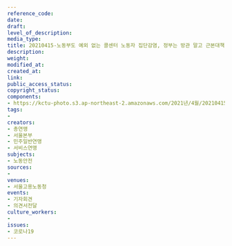 ```yaml
---
reference_code: 
date: 
draft: 
level_of_description: 
media_type: 
title: 20210415-노동부도 예외 없는 콜센터 노동자 집단감염, 정부는 방관 말고 근본대책 마련하라 기자회견
description: 
weight: 
modified_at: 
created_at: 
link: 
public_access_status: 
copyright_status: 
components:
- https://kctu-photo.s3.ap-northeast-2.amazonaws.com/2021년/4월/20210415-노동부도+예외+없는+콜센터+노동자+집단감염,+정부는+방관+말고+근본대책+마련하라+기자회견/_1DX0225.jpg
tags:
- 
creators:
- 총연맹
- 서울본부
- 민주일반연맹
- 서비스연맹
subjects:
- 노동안전
sources:
- 
venues:
- 서울고용노동청
events:
- 기자회견
- 의견서전달
culture_workers:
- 
issues:
- 코로나19
---
```

